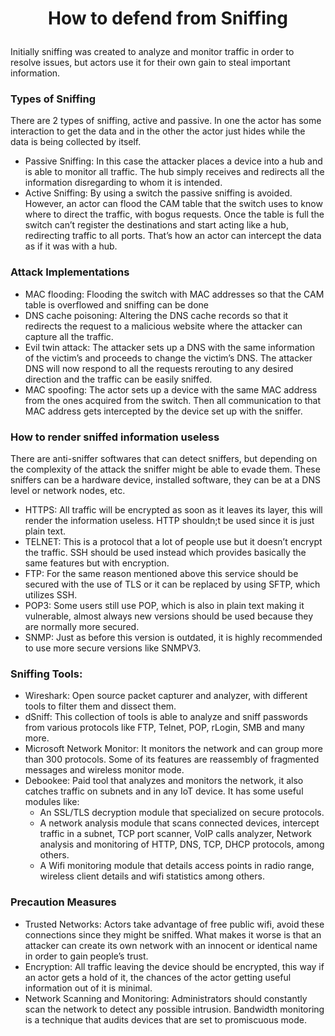 # <p align="center"> How to defend from Sniffing
Initially sniffing was created to analyze and monitor traffic in order to resolve issues, but actors use it for their own gain to steal important information. 

### Types of Sniffing
There are 2 types of sniffing, active and passive. In one the actor has some interaction to get the data and in the other the actor just hides while the data is being collected by itself.

* Passive Sniffing: In this case the attacker places a device into a hub and is able to monitor all traffic. The hub simply receives and redirects all the information disregarding to whom it is intended.
* Active Sniffing: By using a switch the passive sniffing is avoided. However, an actor can flood the CAM table that the switch uses to know where to direct the traffic, with bogus requests. Once the table is full the switch can’t register the destinations and start acting like a hub, redirecting traffic to all ports. That’s how an actor can intercept the data as if it was with a hub. 

### Attack Implementations
* MAC flooding: Flooding the switch with MAC addresses so that the CAM table is overflowed and sniffing can be done
* DNS cache poisoning: Altering the DNS cache records so that it redirects the request to a malicious website where the attacker can capture all the traffic.
* Evil twin attack: The attacker sets up a DNS with the same  information of the victim’s and proceeds to change the victim’s DNS. The attacker DNS will now respond to all the requests  rerouting to any desired direction and the traffic can be easily sniffed.
* MAC spoofing: The actor sets up a device with the same MAC address from the ones acquired from the switch. Then all communication to that MAC address gets intercepted by the device set up with the sniffer.

### How to render sniffed information useless
There are anti-sniffer softwares that can detect sniffers, but depending on the complexity of the attack the sniffer might be able to evade them. These sniffers can be a hardware device, installed software, they can be at a DNS level or network nodes, etc. 
* HTTPS: All traffic will be encrypted as soon as it leaves its layer, this will render the information useless. HTTP shouldn;t be used since it is just plain text.
* TELNET: This is a protocol that a lot of people use but it doesn’t encrypt the traffic. SSH should be used instead which provides basically the same features but with encryption. 
* FTP: For the same reason mentioned above this service should be secured with the use of TLS or it can be replaced by using SFTP, which utilizes SSH. 
* POP3: Some users still use POP, which is also in plain text making it vulnerable, almost always new versions should be used because they are normally more secured.
* SNMP: Just as before this version is outdated, it is highly recommended to use more secure versions like SNMPV3.

### Sniffing Tools:
* Wireshark: Open source packet capturer and analyzer, with different tools to filter them and dissect them.
* dSniff:  This collection of tools is able to analyze and sniff passwords from various protocols like FTP, Telnet, POP, rLogin, SMB and many more.
* Microsoft Network Monitor: It monitors the network and can group more than 300 protocols. Some of its features are reassembly of fragmented messages and wireless monitor mode.
* Debookee: Paid tool that analyzes and monitors the network, it also catches traffic on subnets and in any IoT device. It has some useful modules like:
	* An SSL/TLS decryption module that specialized on secure protocols.
	* A network analysis module that scans connected devices, intercept traffic in a subnet, TCP port scanner, VoIP calls analyzer, Network analysis and monitoring of HTTP, DNS, TCP, DHCP protocols, among others.
	* A Wifi monitoring module that details access points in radio range, wireless client details and wifi statistics among others.

### Precaution Measures
* Trusted Networks: Actors take advantage of free public wifi, avoid these connections since they might be sniffed. What makes it worse is that an attacker can create its own network with an innocent or identical name in order to gain people’s trust.
* Encryption: All traffic leaving the device should be encrypted, this way if an actor gets a hold of it, the chances of the actor getting useful information out of it is minimal.
* Network Scanning and Monitoring: Administrators should constantly scan the network to detect any possible intrusion. Bandwidth monitoring is a technique that audits devices that are set to promiscuous mode.
